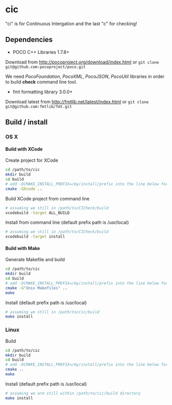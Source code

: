 # cic
"ci" is for Continuous Intergation and the last "c" for checking!

## Dependencies

* POCO C++ Libraries 1.7.8+

Download from http://pocoproject.org/download/index.html
or ``` git clone git@github.com:pocoproject/poco.git ```

We need _PocoFoundation_, _PocoXML_, _PocoJSON_, _PocoUtil_ libraries
in order to build __check__ command line tool.

* fmt formatting library 3.0.0+

Download latest from http://fmtlib.net/latest/index.html
or ``` git clone git@github.com:fmtlib/fmt.git ```

## Build / install

### OS X

#### Build with XCode

Create project for XCode
```bash
cd /path/to/cic
mkdir build
cd build
# add -DCMAKE_INSTALL_PREFIX=/my/install/prefix into the line below for custom install location
cmake -GXcode ..
```
Build XCode project from command line
```bash
# assuming we still in /path/to/CICheck/build
xcodebuild -target ALL_BUILD
```
Install from command line (default prefix path is /usr/local)
```bash
# assuming we still in /path/to/CICheck/build
xcodebuild -target install
```

#### Build with Make

Generate Makefile and build
```bash
cd /path/to/cic
mkdir build
cd build
# add -DCMAKE_INSTALL_PREFIX=/my/install/prefix into the line below for custom install location
cmake -G"Unix Makefiles" ..
make
```
Install (default prefix path is /usr/local)
```bash
# assuming we still in /path/to/cic/build
make install
```


### Linux

Build
```bash
cd /path/to/cic
mkdir build
cd build
# add -DCMAKE_INSTALL_PREFIX=/my/install/prefix into the line below for custom install location
cmake ..
make
```
Install (default prefix path is /usr/local)
```bash
# assuming we are still within /path/to/cic/build directory
make install
```
